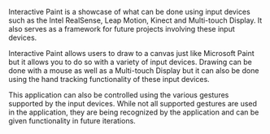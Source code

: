 Interactive Paint is a showcase of what can be done using input devices such as the Intel RealSense, Leap Motion, Kinect and Multi-touch Display. It also serves as a framework for future projects involving these input devices.

Interactive Paint allows users to draw to a canvas just like Microsoft Paint but it allows you to do so with a variety of input devices. Drawing can be done with a mouse as well as a Multi-touch Display but it can also be done using the hand tracking functionality of these input devices. 

This application can also be controlled using the various gestures supported by the input devices. While not all supported gestures are used in the application, they are being recognized by the application and can be given functionality in future iterations. 
